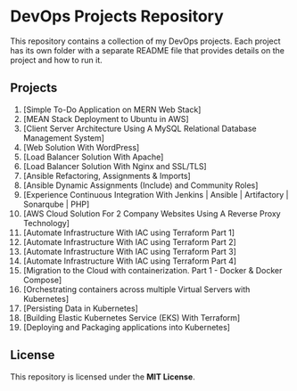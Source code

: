 # DevOps Projects Repository

This repository contains a collection of my DevOps projects. Each project has its own folder with a separate README file that provides details on the project and how to run it.

## Projects

1. [Simple To-Do Application on MERN Web Stack]
2. [MEAN Stack Deployment to Ubuntu in AWS]
3. [Client Server Architecture Using A MySQL Relational Database Management System]
4. [Web Solution With WordPress]
5. [Load Balancer Solution With Apache]
6. [Load Balancer Solution With Nginx and SSL/TLS]
7. [Ansible Refactoring, Assignments & Imports]
8. [Ansible Dynamic Assignments (Include) and Community Roles]
9. [Experience Continuous Integration With Jenkins | Ansible | Artifactory | Sonarqube | PHP]
10. [AWS Cloud Solution For 2 Company Websites Using A Reverse Proxy Technology]
11. [Automate Infrastructure With IAC using Terraform Part 1]
12. [Automate Infrastructure With IAC using Terraform Part 2]
13. [Automate Infrastructure With IAC using Terraform Part 3]
14. [Automate Infrastructure With IAC using Terraform Part 4]
15. [Migration to the Сloud with containerization. Part 1 - Docker & Docker Compose]
16. [Orchestrating containers across multiple Virtual Servers with Kubernetes]
17. [Persisting Data in Kubernetes]
18. [Building Elastic Kubernetes Service (EKS) With Terraform]
19. [Deploying and Packaging applications into Kubernetes]

## License
This repository is licensed under the **MIT License**.

